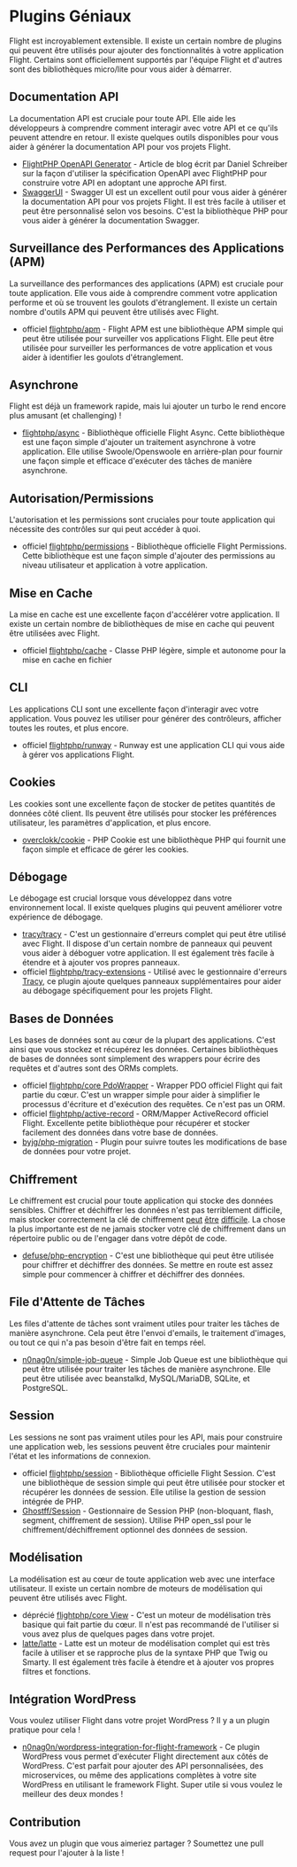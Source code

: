 # Plugins Géniaux

Flight est incroyablement extensible. Il existe un certain nombre de plugins qui peuvent être utilisés pour ajouter des fonctionnalités à votre application Flight. Certains sont officiellement supportés par l'équipe Flight et d'autres sont des bibliothèques micro/lite pour vous aider à démarrer.

## Documentation API

La documentation API est cruciale pour toute API. Elle aide les développeurs à comprendre comment interagir avec votre API et ce qu'ils peuvent attendre en retour. Il existe quelques outils disponibles pour vous aider à générer la documentation API pour vos projets Flight.

- [FlightPHP OpenAPI Generator](https://dev.to/danielsc/define-generate-and-implement-an-api-first-approach-with-openapi-generator-and-flightphp-1fb3) - Article de blog écrit par Daniel Schreiber sur la façon d'utiliser la spécification OpenAPI avec FlightPHP pour construire votre API en adoptant une approche API first.
- [SwaggerUI](https://github.com/zircote/swagger-php) - Swagger UI est un excellent outil pour vous aider à générer la documentation API pour vos projets Flight. Il est très facile à utiliser et peut être personnalisé selon vos besoins. C'est la bibliothèque PHP pour vous aider à générer la documentation Swagger.

## Surveillance des Performances des Applications (APM)

La surveillance des performances des applications (APM) est cruciale pour toute application. Elle vous aide à comprendre comment votre application performe et où se trouvent les goulots d'étranglement. Il existe un certain nombre d'outils APM qui peuvent être utilisés avec Flight.
- <span class="badge bg-primary">officiel</span> [flightphp/apm](/awesome-plugins/apm) - Flight APM est une bibliothèque APM simple qui peut être utilisée pour surveiller vos applications Flight. Elle peut être utilisée pour surveiller les performances de votre application et vous aider à identifier les goulots d'étranglement.

## Asynchrone

Flight est déjà un framework rapide, mais lui ajouter un turbo le rend encore plus amusant (et challenging) !

- [flightphp/async](/awesome-plugins/async) - Bibliothèque officielle Flight Async. Cette bibliothèque est une façon simple d'ajouter un traitement asynchrone à votre application. Elle utilise Swoole/Openswoole en arrière-plan pour fournir une façon simple et efficace d'exécuter des tâches de manière asynchrone.

## Autorisation/Permissions

L'autorisation et les permissions sont cruciales pour toute application qui nécessite des contrôles sur qui peut accéder à quoi.

- <span class="badge bg-primary">officiel</span> [flightphp/permissions](/awesome-plugins/permissions) - Bibliothèque officielle Flight Permissions. Cette bibliothèque est une façon simple d'ajouter des permissions au niveau utilisateur et application à votre application. 

## Mise en Cache

La mise en cache est une excellente façon d'accélérer votre application. Il existe un certain nombre de bibliothèques de mise en cache qui peuvent être utilisées avec Flight.

- <span class="badge bg-primary">officiel</span> [flightphp/cache](/awesome-plugins/php-file-cache) - Classe PHP légère, simple et autonome pour la mise en cache en fichier

## CLI

Les applications CLI sont une excellente façon d'interagir avec votre application. Vous pouvez les utiliser pour générer des contrôleurs, afficher toutes les routes, et plus encore.

- <span class="badge bg-primary">officiel</span> [flightphp/runway](/awesome-plugins/runway) - Runway est une application CLI qui vous aide à gérer vos applications Flight.

## Cookies

Les cookies sont une excellente façon de stocker de petites quantités de données côté client. Ils peuvent être utilisés pour stocker les préférences utilisateur, les paramètres d'application, et plus encore.

- [overclokk/cookie](/awesome-plugins/php-cookie) - PHP Cookie est une bibliothèque PHP qui fournit une façon simple et efficace de gérer les cookies.

## Débogage

Le débogage est crucial lorsque vous développez dans votre environnement local. Il existe quelques plugins qui peuvent améliorer votre expérience de débogage.

- [tracy/tracy](/awesome-plugins/tracy) - C'est un gestionnaire d'erreurs complet qui peut être utilisé avec Flight. Il dispose d'un certain nombre de panneaux qui peuvent vous aider à déboguer votre application. Il est également très facile à étendre et à ajouter vos propres panneaux.
- <span class="badge bg-primary">officiel</span> [flightphp/tracy-extensions](/awesome-plugins/tracy-extensions) - Utilisé avec le gestionnaire d'erreurs [Tracy](/awesome-plugins/tracy), ce plugin ajoute quelques panneaux supplémentaires pour aider au débogage spécifiquement pour les projets Flight.

## Bases de Données

Les bases de données sont au cœur de la plupart des applications. C'est ainsi que vous stockez et récupérez les données. Certaines bibliothèques de bases de données sont simplement des wrappers pour écrire des requêtes et d'autres sont des ORMs complets.

- <span class="badge bg-primary">officiel</span> [flightphp/core PdoWrapper](/learn/pdo-wrapper) - Wrapper PDO officiel Flight qui fait partie du cœur. C'est un wrapper simple pour aider à simplifier le processus d'écriture et d'exécution des requêtes. Ce n'est pas un ORM.
- <span class="badge bg-primary">officiel</span> [flightphp/active-record](/awesome-plugins/active-record) - ORM/Mapper ActiveRecord officiel Flight. Excellente petite bibliothèque pour récupérer et stocker facilement des données dans votre base de données.
- [byjg/php-migration](/awesome-plugins/migrations) - Plugin pour suivre toutes les modifications de base de données pour votre projet.

## Chiffrement

Le chiffrement est crucial pour toute application qui stocke des données sensibles. Chiffrer et déchiffrer les données n'est pas terriblement difficile, mais stocker correctement la clé de chiffrement [peut](https://stackoverflow.com/questions/6767839/where-should-i-store-an-encryption-key-for-php#:~:text=Write%20a%20php%20config%20file%20and%20store%20it,folder%20is%20not%20accessible%20to%20the%20end%20user.) [être](https://www.reddit.com/r/PHP/comments/luqsn/the_encryption_key_where_do_you_store_it/) [difficile](https://security.stackexchange.com/questions/48047/location-to-store-an-encryption-key). La chose la plus importante est de ne jamais stocker votre clé de chiffrement dans un répertoire public ou de l'engager dans votre dépôt de code.

- [defuse/php-encryption](/awesome-plugins/php-encryption) - C'est une bibliothèque qui peut être utilisée pour chiffrer et déchiffrer des données. Se mettre en route est assez simple pour commencer à chiffrer et déchiffrer des données.

## File d'Attente de Tâches

Les files d'attente de tâches sont vraiment utiles pour traiter les tâches de manière asynchrone. Cela peut être l'envoi d'emails, le traitement d'images, ou tout ce qui n'a pas besoin d'être fait en temps réel.

- [n0nag0n/simple-job-queue](/awesome-plugins/simple-job-queue) - Simple Job Queue est une bibliothèque qui peut être utilisée pour traiter les tâches de manière asynchrone. Elle peut être utilisée avec beanstalkd, MySQL/MariaDB, SQLite, et PostgreSQL.

## Session

Les sessions ne sont pas vraiment utiles pour les API, mais pour construire une application web, les sessions peuvent être cruciales pour maintenir l'état et les informations de connexion.

- <span class="badge bg-primary">officiel</span> [flightphp/session](/awesome-plugins/session) - Bibliothèque officielle Flight Session. C'est une bibliothèque de session simple qui peut être utilisée pour stocker et récupérer les données de session. Elle utilise la gestion de session intégrée de PHP.
- [Ghostff/Session](/awesome-plugins/ghost-session) - Gestionnaire de Session PHP (non-bloquant, flash, segment, chiffrement de session). Utilise PHP open_ssl pour le chiffrement/déchiffrement optionnel des données de session.

## Modélisation

La modélisation est au cœur de toute application web avec une interface utilisateur. Il existe un certain nombre de moteurs de modélisation qui peuvent être utilisés avec Flight.

- <span class="badge bg-warning">déprécié</span> [flightphp/core View](/learn#views) - C'est un moteur de modélisation très basique qui fait partie du cœur. Il n'est pas recommandé de l'utiliser si vous avez plus de quelques pages dans votre projet.
- [latte/latte](/awesome-plugins/latte) - Latte est un moteur de modélisation complet qui est très facile à utiliser et se rapproche plus de la syntaxe PHP que Twig ou Smarty. Il est également très facile à étendre et à ajouter vos propres filtres et fonctions.

## Intégration WordPress

Vous voulez utiliser Flight dans votre projet WordPress ? Il y a un plugin pratique pour cela !

- [n0nag0n/wordpress-integration-for-flight-framework](/awesome-plugins/n0nag0n_wordpress) - Ce plugin WordPress vous permet d'exécuter Flight directement aux côtés de WordPress. C'est parfait pour ajouter des API personnalisées, des microservices, ou même des applications complètes à votre site WordPress en utilisant le framework Flight. Super utile si vous voulez le meilleur des deux mondes !

## Contribution

Vous avez un plugin que vous aimeriez partager ? Soumettez une pull request pour l'ajouter à la liste !